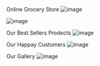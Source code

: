 Online Grocery Store
![image](https://github.com/uvais12/Online-Grocery-Store/assets/168430300/15fa6912-72e5-40b2-9ccf-e90ed85b2487)

![image](https://github.com/uvais12/Online-Grocery-Store/assets/168430300/6ea72d6d-ac68-4d72-ac32-a79f63ce236c)

Our Best Sellers Prodects
![image](https://github.com/uvais12/Online-Grocery-Store/assets/168430300/08512bb9-db01-40ef-8943-8eb6c9d5f18d)

Our Happay Customers
![image](https://github.com/uvais12/Online-Grocery-Store/assets/168430300/4f5c5f8d-3bd3-43ec-bd18-1841336a50e3)

Our Gallery
![image](https://github.com/uvais12/Online-Grocery-Store/assets/168430300/647e1ac8-bae4-4461-92b2-a74e4eb01cca)
